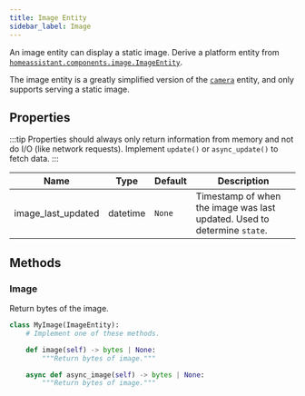 ```yaml
---
title: Image Entity
sidebar_label: Image
---
```


An image entity can display a static image. Derive a platform entity from [`homeassistant.components.image.ImageEntity`](https://github.com/home-assistant/core/blob/dev/homeassistant/components/image/__init__.py).

The image entity is a greatly simplified version of the [`camera`](/docs/core/entity/camera) entity, and only supports serving a static image.

## Properties

:::tip
Properties should always only return information from memory and not do I/O (like network requests). Implement `update()` or `async_update()` to fetch data.
:::

| Name                     | Type  | Default | Description                                                                                                                        |
| ------------------------ | ----- | ------- | ---------------------------------------------------------------------------------------------------------------------------------- |
| image_last_updated             | datetime  | `None`  | Timestamp of when the image was last updated. Used to determine `state`.                                                          |

## Methods

### Image

Return bytes of the image.

```python
class MyImage(ImageEntity):
    # Implement one of these methods.

    def image(self) -> bytes | None:
        """Return bytes of image."""

    async def async_image(self) -> bytes | None:
        """Return bytes of image."""
```
